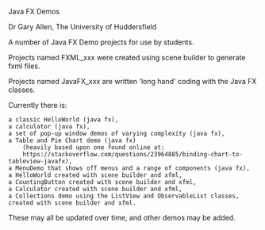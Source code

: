 Java FX Demos

Dr Gary Allen, The University of Huddersfield

A number of Java FX Demo projects for use by students.

Projects named FXML_xxx were created using scene builder to generate fxml files.

Projects named JavaFX_xxx are written 'long hand' coding with the Java FX classes.


Currently there is:

	a classic HelloWorld (java fx),
	a calculator (java fx),
	a set of pop-up window demos of varying complexity (java fx),
	a Table and Pie Chart demo (java fx) 
	    (heavily based upon one found online at:
	    https://stackoverflow.com/questions/23964885/binding-chart-to-tableview-javafx),
    a MenuDemo that shows off menus and a range of components (java fx),
	a HelloWorld created with scene builder and xfml,
	a CountingButton created with scene builder and xfml,
	a Calculator created with scene builder and xfml,
	a Collections demo using the ListView and ObservableList classes, created with scene builder and xfml.

These may all be updated over time, and other demos may be added.



